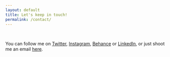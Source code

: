 ```yaml
---
layout: default
title: Let's keep in touch!
permalink: /contact/
---
```


<br>

You can follow me on [Twitter](https://twitter.com/marstupa), [Instagram](https://www.instagram.com/marstupa/), [Behance](https://www.behance.net/marstupa) or [LinkedIn](https://www.linkedin.com/in/marstupa/), or just shoot me an email [here](mailto:marija.stupar@gmail.com).

<br>